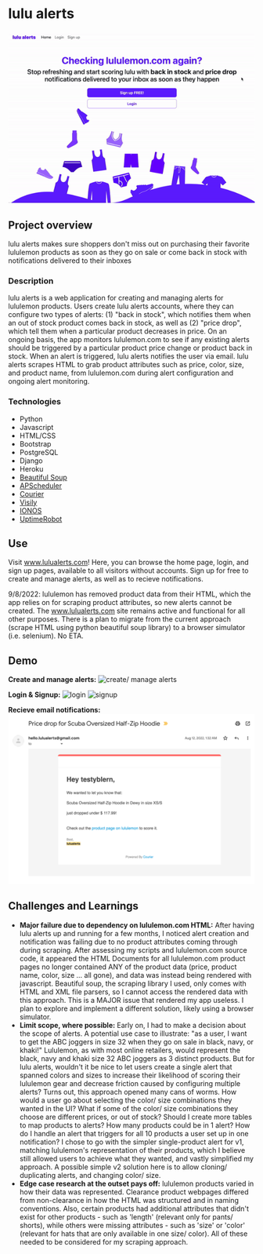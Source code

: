 # lulu alerts
![homepage](readme/homepageloop.gif)

## Project overview
lulu alerts makes sure shoppers don't miss out on purchasing their favorite lululemon products as soon as they go on sale or come back in stock with notifications delivered to their inboxes 

### Description
lulu alerts is a web application for creating and managing alerts for lululemon products.  Users create lulu alerts accounts, where they can configure two types of alerts: (1) "back in stock", which notifies them when an out of stock product comes back in stock, as well as (2) "price drop", which tell them when a particular product decreases in price.  On an ongoing basis, the app monitors lululemon.com to see if any existing alerts should be triggered by a particular product price change or product back in stock.  When an alert is triggered, lulu alerts notifies the user via email. lulu alerts scrapes HTML to grab product attributes such as price, color, size, and product name, from lululemon.com during alert configuration and ongoing alert monitoring.

### Technologies
- Python
- Javascript
- HTML/CSS
- Bootstrap
- PostgreSQL
- Django
- Heroku
- [Beautiful Soup](https://pypi.org/project/beautifulsoup4/)
- [APScheduler](https://apscheduler.readthedocs.io/en/3.x/) 
- [Courier](https://www.courier.com/)
- [Visily](https://www.visily.ai/)
- [IONOS](https://www.ionos.com/)
- [UptimeRobot](https://uptimerobot.com/)

<!-- ## Video Demo
 -->

## Use
Visit www.lulualerts.com! Here, you can browse the home page, login, and sign up pages, available to all visitors without accounts.  Sign up for free to create and manage alerts, as well as to recieve notifications.

9/8/2022: lululemon has removed product data from their HTML, which the app relies on for scraping product attributes, so new alerts cannot be created. The www.lulualerts.com site remains active and functional for all other purposes.  There is a plan to migrate from the current approach (scrape HTML using python beautiful soup library) to a browser simulator (i.e. selenium).  No ETA.

## Demo
**Create and manage alerts:**
![create/ manage alerts](readme/createmanagealert.gif)
<!-- 30fps,large -->

**Login & Signup:**
<img src="/readme/login.gif" alt="login" width="75%" height="75%"/> <img src="/readme/signup.gif" alt="signup" width="75%" height="75%"/>

**Recieve email notifications:**
![email notification](readme/pricedropemail.png)

## Challenges and Learnings
- **Major failure due to dependency on lululemon.com HTML:** After having lulu alerts up and running for a few months, I noticed alert creation and notification was failing due to no product attributes coming through during scraping.  After assessing my scripts and lululemon.com source code, it appeared the HTML Documents for all lululemon.com product pages no longer contained ANY of the product data (price, product name, color, size ... all gone), and data was instead being rendered with javascript.  Beautiful soup, the scraping library I used, only comes with HTML and XML file parsers, so I cannot access the rendered data with this approach.  This is a MAJOR issue that rendered my app useless.  I plan to explore and implement a different solution, likely using a browser simulator.
- **Limit scope, where possible:** Early on, I had to make a decision about the scope of alerts.  A potential use case to illustrate: "as a user, I want to get the ABC joggers in size 32 when they go on sale in black, navy, or khaki!"  Lululemon, as with most online retailers, would represent the black, navy and khaki size 32 ABC joggers as 3 distinct products.  But for lulu alerts, wouldn't it be nice to let users create a single alert that spanned colors and sizes to increase their likelihood of scoring their lululemon gear and decrease friction caused by configuring multiple alerts?  Turns out, this approach opened many cans of worms. How would a user go about selecting the color/ size combinations they wanted in the UI?  What if some of the color/ size combinations they choose are different prices, or out of stock?   Should I create more tables to map products to alerts?  How many products could be in 1 alert? How do I handle an alert that triggers for all 10 products a user set up in one notification?  I chose to go with the simpler single-product alert for v1, matching lululemon's representation of their products, which I believe still allowed users to achieve what they wanted, and vastly simplified my approach. A possible simple v2 solution here is to allow cloning/ duplicating alerts, and changing color/ size.
- **Edge case research at the outset pays off:** lululemon products varied in how their data was represented. Clearance product webpages differed from non-clearance in how the HTML was structured and in naming conventions. Also, certain products had additional attributes that didn't exist for other products - such as 'length' (relevant only for pants/ shorts), while others were missing attributes - such as 'size' or 'color' (relevant for hats that are only available in one size/ color).   All of these needed to be considered for my scraping approach.
